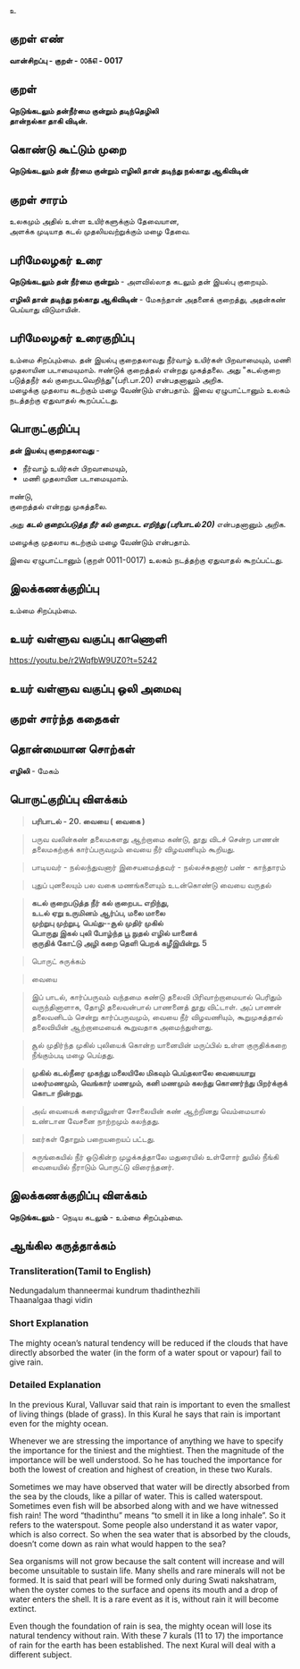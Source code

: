 உ

## குறள் எண் 

**வான்சிறப்பு - குறள் - ௦௦௧௭ - 0017**

## குறள் 

**நெடுங்கடலும் தன்நீர்மை குன்றும் தடிந்தெழிலி  
தான்நல்கா தாகி விடின்.**  

## கொண்டு கூட்டும் முறை

**நெடுங்கடலும் தன் நீர்மை குன்றும் எழிலி தான் தடிந்து நல்காது ஆகிவிடின்**
## குறள் சாரம் 

உலகமும் அதில் உள்ள உயிர்களுக்கும் தேவையான,  
அளக்க முடியாத கடல் முதலியவற்றுக்கும் மழை தேவை.

## பரிமேலழகர் உரை

**நெடுங்கடலும் தன் நீர்மை குன்றும்** - அளவில்லாத கடலும் தன் இயல்பு குறையும்.  

**எழிலி தான் தடிந்து நல்காது ஆகிவிடின்** - மேகந்தான் அதனைக் குறைத்து, அதன்கண் பெய்யாது விடுமாயின்.		

## பரிமேலழகர் உரைகுறிப்பு   

உம்மை சிறப்பும்மை. 
தன் இயல்பு குறைதலாவது நீர்வாழ் உயிர்கள் பிறவாமையும், மணி முதலாயின படாமையுமாம்.
ஈண்டுக் குறைத்தல் என்றது முகத்தலை. 
அது "கடல்குறை படுத்தநீர் கல் குறைபடவெறிந்து"(பரி.பா.20) என்பதனாலும் அறிக.  
மழைக்கு முதலாய கடற்கும் மழை வேண்டும் என்பதாம்.
இவை ஏழுபாட்டானும் உலகம் நடத்தற்கு ஏதுவாதல் கூறப்பட்டது.  

## பொருட்குறிப்பு 

**தன் இயல்பு குறைதலாவது** - 
* நீர்வாழ் உயிர்கள் பிறவாமையும்,  
* மணி முதலாயின படாமையுமாம்.   

ஈண்டு,  
குறைத்தல் என்றது முகத்தலை.  

அது _**கடல் குறைப்படுத்த நீர் கல் குறைபட எறிந்து (பரிபாடல் 20)**_ என்பதனானும் அறிக.  

மழைக்கு முதலாய கடற்கும் மழை வேண்டும் என்பதாம்.  

இவை ஏழுபாட்டானும் (குறள் 0011-0017) உலகம் நடத்தற்கு ஏதுவாதல் கூறப்பட்டது.

## இலக்கணக்குறிப்பு  

உம்மை சிறப்பும்மை. 

## உயர் வள்ளுவ வகுப்பு காணொளி

https://youtu.be/r2WqfbW9UZ0?t=5242

## உயர் வள்ளுவ வகுப்பு ஒலி அமைவு 

 
## குறள் சார்ந்த கதைகள் 


## தொன்மையான சொற்கள்  

**எழிலி** - மேகம்

## பொருட்குறிப்பு விளக்கம்

>**பரிபாடல் - 20. வையை ( வைகை )**

>பருவ வலின்கண் தலைமகளது ஆற்றாமை கண்டு, 
>தூது விடச் சென்ற பாணன் தலைமகற்குக் கார்ப்பருவமும் வையை நீர் விழவணியும் கூறியது.

>பாடியவர் - நல்லந்துவனார்
>இசையமைத்தவர் - நல்லச்சுதனார்
>பண் - காந்தாரம்

>புதுப் புனலையும் பல வகை மணங்களையும் உடன்கொண்டு வையை வருதல்

>**கடல் குறைபடுத்த நீர் கல் குறைபட எறிந்து,  
>உடல் ஏறு உருமினம் ஆர்ப்ப, மலை மாலை  
>முற்றுபு முற்றுபு, பெய்து--சூல் முதிர் முகில்  
>பொருது இகல் புலி போழ்ந்த பூ நுதல் எழில் யானைக்  
>குருதிக் கோட்டு அழி கறை தெளி பெறக் கழீஇயின்று. 	5**  

>பொருட் சுருக்கம்

>வையை 

>இப் பாடல், கார்ப்பருவம் வந்தமை கண்டு தலைவி பிரிவாற்றாமையால் பெரிதும் வருந்தினாளாக, தோழி தலைவன்பால் பாணனைத் தூது விட்டாள். அப் பாணன் தலைவனிடம் சென்று கார்ப்பருவமும், வையை நீர் விழவணியும், கூறுமுகத்தால் தலைவியின் ஆற்றாமையைக் கூறுவதாக அமைந்துள்ளது.

 >சூல் முதிர்ந்த முகில் புலியைக் கொன்ற யானையின் மருப்பில் உள்ள குருதிக்கறை நீங்கும்படி மழை பெய்தது. 
 
 >**முகில் கடல்நீரை முகந்து மலையிலே மிகவும் பெய்தலாலே வையையாறு மலர்மணமும், வெங்கார் மணமும், கனி மணமும் கலந்து கொணர்ந்து பிறர்க்குக் கொடா நின்றது.**  
 
>அவ் வையைக் கரையிலுள்ள சோலையின் கண் ஆற்றினது வெம்மையால் உண்டான வேசனை நாற்றமும் கலந்தது.  

>ஊர்கள் தோறும் பறையறையப் பட்டது.  

>சுருங்கையில் நீர் ஓடுகின்ற முழக்கத்தாலே மதுரையில் உள்ளோர் துயில் நீங்கி வையையில் நீராடும் பொருட்டு விரைந்தனர்.

## இலக்கணக்குறிப்பு விளக்கம்

**நெடுங்கடலும்** - நெடிய கடலு**ம்** - உம்மை சிறப்பும்மை.  

## ஆங்கில கருத்தாக்கம் 

### Transliteration(Tamil to English)  
Nedungadalum thanneermai kundrum thadinthezhili  
Thaanalgaa thagi vidin  

### Short Explanation  
The mighty ocean’s natural tendency will be reduced if the clouds that have directly absorbed the water (in the form of a water spout or vapour) fail to give rain.  

### Detailed Explanation 
In the previous Kural, Valluvar said that rain is important to even the smallest of living things (blade of grass). In this Kural he says that rain is important even for the mighty ocean.  

Whenever we are stressing the importance of anything we have to specify the importance for the tiniest and the mightiest. Then the magnitude of the importance will be well understood. So he has touched the importance for both the lowest of creation and highest of creation, in these two Kurals.  

Sometimes we may have observed that water will be directly absorbed from the sea by the clouds, like a pillar of water. This is called waterspout. Sometimes even fish will be absorbed along with and we have witnessed fish rain! The word “thadinthu” means “to smell it in like a long inhale”. So it refers to the waterspout. Some people also understand it as water vapor, which is also correct.
 So when the sea water that is absorbed by the clouds, doesn’t come down as rain what would happen to the sea?  
 
Sea organisms will not grow because the salt content will increase and will become unsuitable to sustain life. Many shells and rare minerals will not be formed. It is said that pearl will be formed only during Swati nakshatram, when the oyster comes to the surface and opens its mouth and a drop of water enters the shell. It is a rare event as it is, without rain it will become extinct.  

Even though the foundation of rain is sea, the mighty ocean will lose its natural tendency without rain.
With these 7 kurals (11 to 17) the importance of rain for the earth has been established. The next Kural will deal with a different subject.  
